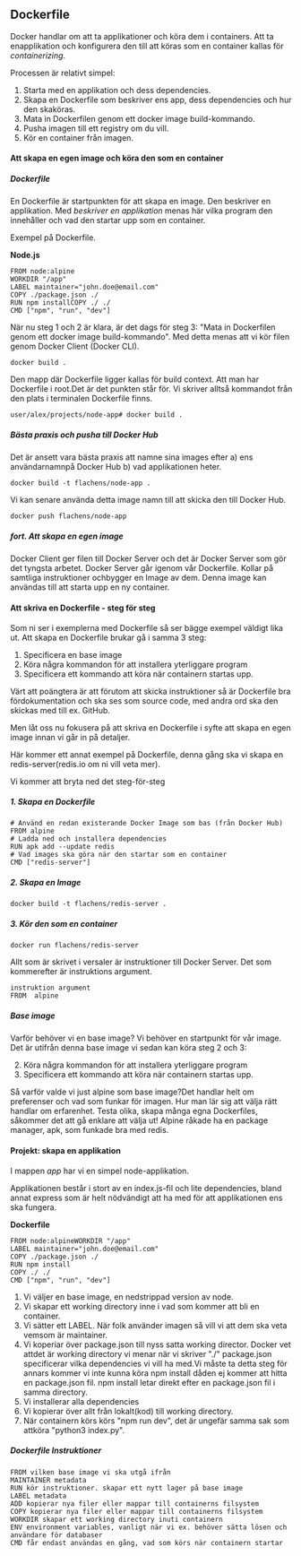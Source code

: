 ## Dockerfile

Docker handlar om att ta applikationer och köra dem i containers. 
Att ta enapplikation och konfigurera den till att köras som en container kallas för *containerizing*.

Processen är relativt simpel:
1. Starta med en applikation och dess dependencies.
2. Skapa en Dockerfile som beskriver ens app, dess dependencies och hur den skaköras.
3. Mata in Dockerfilen genom ett docker image build-kommando.
4. Pusha imagen till ett registry om du vill.
5. Kör en container från imagen.

#### Att skapa en egen image och köra den som en container

##### Dockerfile

En Dockerfile är startpunkten för att skapa en image. Den beskriver en applikation.
Med *beskriver en applikation* menas här vilka program den innehåller och vad den startar upp som en container.

Exempel på Dockerfile.

**Node.js**
```
FROM node:alpine
WORKDIR "/app"
LABEL maintainer="john.doe@email.com"
COPY ./package.json ./
RUN npm installCOPY ./ ./
CMD ["npm", "run", "dev"]
```

När nu steg 1 och 2 är klara, är det dags för steg 3: "Mata in Dockerfilen genom ett docker image build-kommando".
Med detta menas att vi kör filen genom Docker Client (Docker CLI).

```
docker build .
```

Den mapp där Dockerfile ligger kallas för build context. Att man har Dockerfile i root.Det är det punkten står för. Vi skriver alltså kommandot från den plats i terminalen Dockerfile finns.

```
user/alex/projects/node-app# docker build .
```

##### Bästa praxis och pusha till Docker Hub

Det är ansett vara bästa praxis att namne sina images efter a) ens användarnamnpå Docker Hub b) vad applikationen heter.

```
docker build -t flachens/node-app .
```

Vi kan senare använda detta image namn till att skicka den till Docker Hub.

```
docker push flachens/node-app
```

##### fort. Att skapa en egen image

Docker Client ger filen till Docker Server och det är Docker Server som gör det tyngsta arbetet.
Docker Server går igenom vår Dockerfile. Kollar på samtliga instruktioner ochbygger en Image av dem. 
Denna image kan användas till att starta upp en ny container.

#### Att skriva en Dockerfile - steg för steg

Som ni ser i exemplerna med Dockerfile så ser bägge exempel väldigt lika ut.
Att skapa en Dockerfile brukar gå i samma 3 steg:

1. Specificera en base image
2. Köra några kommandon för att installera yterliggare program
3. Specificera ett kommando att köra när containern startas upp.

Värt att poängtera är att förutom att skicka instruktioner så är Dockerfile bra fördokumentation och ska ses som source code, med andra ord ska den skickas med till ex. GitHub.

Men låt oss nu fokusera på att skriva en Dockerfile i syfte att skapa en egen image innan vi går in på detaljer.

Här kommer ett annat exempel på Dockerfile, denna gång ska vi skapa en redis-server(redis.io om ni vill veta mer).

Vi kommer att bryta ned det steg-för-steg

##### 1. Skapa en Dockerfile

```
# Använd en redan existerande Docker Image som bas (från Docker Hub)
FROM alpine
# Ladda ned och installera dependencies
RUN apk add --update redis
# Vad images ska göra när den startar som en container
CMD ["redis-server"]
```

##### 2. Skapa en Image

```
docker build -t flachens/redis-server .
```

##### 3. Kör den som en container

```
docker run flachens/redis-server
```

Allt som är skrivet i versaler är instruktioner till Docker Server. Det som kommerefter är instruktions argument.

```
instruktion argument
FROM  alpine
```

##### Base image

Varför behöver vi en base image? Vi behöver en startpunkt för vår image.
Det är utifrån denna base image vi sedan kan köra steg 2 och 3:

2. Köra några kommandon för att installera yterliggare program
3. Specificera ett kommando att köra när containern startas upp.
  
Så varför valde vi just alpine som base image?Det handlar helt om preferenser och vad som funkar för imagen. Hur man lär sig att välja rätt handlar om erfarenhet. Testa olika, skapa många egna Dockerfiles, såkommer det att gå enklare att välja ut! Alpine råkade ha en package manager, apk, som funkade bra med redis.

#### Projekt: skapa en applikation

I mappen *app* har vi en simpel node-applikation.

Applikationen består i stort av en index.js-fil och lite dependencies, bland annat express som är helt nödvändigt att ha med för att applikationen ens ska fungera.

**Dockerfile**

```
FROM node:alpineWORKDIR "/app"
LABEL maintainer="john.doe@email.com"
COPY ./package.json ./
RUN npm install
COPY ./ ./
CMD ["npm", "run", "dev"]
```

1. Vi väljer en base image, en nedstrippad version av node.
2. Vi skapar ett working directory inne i vad som kommer att bli en container.
3. Vi sätter ett LABEL. När folk använder imagen så vill vi att dem ska veta vemsom är maintainer.
4. Vi koperiar över package.json till nyss satta working director. Docker vet attdet är working directory vi menar när vi skriver "./"
package.json specificerar vilka dependencies vi vill ha med.Vi måste ta detta steg för annars kommer vi inte kunna köra npm install dåden ej kommer att hitta en package.json fil. npm install letar direkt efter en package.json fil i samma directory.
5. Vi installerar alla dependencies
6. Vi kopierar över allt från lokalt(kod) till working directory.
7. När containern körs körs "npm run dev", det är ungefär samma sak som attköra "python3 index.py".

##### Dockerfile Instruktioner

```
FROM vilken base image vi ska utgå ifrån
MAINTAINER metadata
RUN kör instruktioner. skapar ett nytt lager på base image
LABEL metadata
ADD kopierar nya filer eller mappar till containerns filsystem
COPY kopierar nya filer eller mappar till containerns filsystem
WORKDIR skapar ett working directory inuti containern
ENV environment variables, vanligt när vi ex. behöver sätta lösen och användare för databaser
CMD får endast användas en gång, vad som körs när containern startar
```







































































